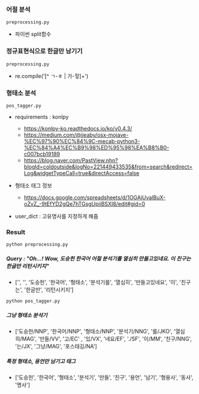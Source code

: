 ### 어절 분석
`preprocessing.py`
- 파이썬 split함수

### 정규표현식으로 한글만 남기기
`preprocessing.py`
- re.compile('[^ ㄱ-ㅎ | 가-힣]+')

### 형태소 분석
`pos_tagger.py`
- requirements : konlpy
    - https://konlpy-ko.readthedocs.io/ko/v0.4.3/
    - https://medium.com/@jjeaby/osx-mojave-%EC%97%90%EC%84%9C-mecab-python3-%EC%84%A4%EC%B9%98%ED%95%98%EA%B8%B0-c007bcb19189
    - https://blog.naver.com/PastView.nhn?blogId=coldoutside&logNo=221449433535&from=search&redirect=Log&widgetTypeCall=true&directAccess=false
- 형태소 태그 정보
    - https://docs.google.com/spreadsheets/d/1OGAjUvalBuX-oZvZ_-9tEfYD2gQe7hTGsgUpiiBSXI8/edit#gid=0

- user_dict : 고유명사를 지정하게 해줌


### Result
```
python preprocessing.py 
```
##### Query : "Oh...! Wow, 도승헌 한국어 어절 분석기를 열심히 만들고있네요. 이 친구는 한글만 리턴시키지"
- ['', '', '도승헌', '한국어', '형태소', '분석기를', '열심히', '만들고있네요', '이', '친구는', '한글만', '리턴시키지']


```
python pos_tagger.py 
```
##### 그냥 형태소 분석기 
- ['도승헌/NNP', '한국어/NNP', '형태소/NNP', '분석기/NNG', '를/JKO', '열심히/MAG', '만들/VV', '고/EC' , '있/VX', '네요/EF', './SF', '이/MM', '친구/NNG', '는/JX', '그냥/MAG', '포스태깅/NA']
##### 특정 형태소, 용언만 남기고 태그 
- ['도승헌', '한국어', '형태소', '분석기', '만들', '친구', '용언', '남기', '형용사', '동사', '명사']
